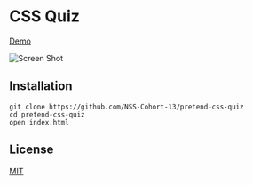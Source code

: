 # CSS Quiz

[Demo](http://nss-cohort-13.github.io/pretend-css-quiz/)

![Screen Shot]()

## Installation

```
git clone https://github.com/NSS-Cohort-13/pretend-css-quiz
cd pretend-css-quiz
open index.html
```

## License

[MIT](https://github.com/NSS-Cohort-13/pretend-css-quiz/blob/master/LICENSE)
